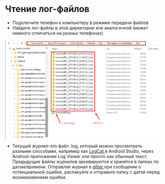 # Чтение лог-файлов

* Подключите телефон к компьютеру в режиме передачи файлов
* Найдите лог-файлы в этой директории или аналогичной (может немного отличаться на разных телефонах)

![журнал событий](../images/aapslog.png)

* Текущий журнал-это файл .log, который можно просмотреть разными способами, например как [ LogCat ](https://developer.android.com/studio/debug/am-logcat.html) в Android Studio, через Android-приложение Log Viewer или просто как обычный текст. Предыдущие файлы журналов архивируются и хранятся в папках по датам/времени. Отправляя журнал в [ gitter ](https://gitter.im/MilosKozak/AndroidAPS) при сообщении о потенциальной ошибке, распакуйте и отправьте папку с датой перед возникновением ошибки.